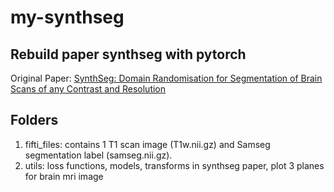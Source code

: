 # my-synthseg
## Rebuild paper synthseg with pytorch
Original Paper: [SynthSeg: Domain Randomisation for Segmentation of Brain Scans of any Contrast and Resolution](https://arxiv.org/abs/2107.09559)
## Folders
1. fifti_files: contains 1 T1 scan image (T1w.nii.gz) and Samseg segmentation label (samseg.nii.gz).
2. utils: loss functions, models, transforms in synthseg paper, plot 3 planes for brain mri image